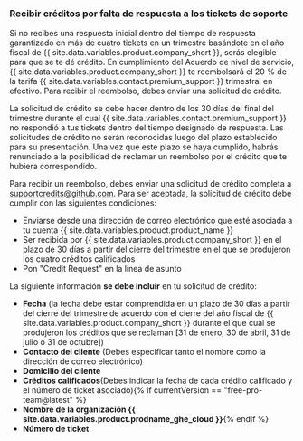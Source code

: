 
### Recibir créditos por falta de respuesta a los tickets de soporte

Si no recibes una respuesta inicial dentro del tiempo de respuesta garantizado en más de cuatro tickets en un trimestre basándote en el año fiscal de {{ site.data.variables.product.company_short }}, serás elegible para que se te dé crédito. En cumplimiento del Acuerdo de nivel de servicio, {{ site.data.variables.product.company_short }} te reembolsará el 20 % de la tarifa {{ site.data.variables.contact.premium_support }} trimestral en efectivo. Para recibir el reembolso, debes enviar una solicitud de crédito.

La solicitud de crédito se debe hacer dentro de los 30 días del final del trimestre durante el cual {{ site.data.variables.contact.premium_support }} no respondió a tus tickets dentro del tiempo designado de respuesta. Las solicitudes de crédito no serán reconocidas luego del plazo establecido para su presentación. Una vez que este plazo se haya cumplido, habrás renunciado a la posibilidad de reclamar un reembolso por el crédito que te hubiera correspondido.

Para recibir un reembolso, debes enviar una solicitud de crédito completa a <supportcredits@github.com>. Para ser aceptada, la solicitud de crédito debe cumplir con las siguientes condiciones:
- Enviarse desde una dirección de correo electrónico que esté asociada a tu cuenta {{ site.data.variables.product.product_name  }}
- Ser recibida por {{ site.data.variables.product.company_short }} en el plazo de 30 días a partir del cierre del trimestre en el que se produjeron los cuatro créditos calificados
- Pon "Credit Request" en la línea de asunto

La siguiente información **se debe incluir** en tu solicitud de crédito:
- **Fecha** (la fecha debe estar comprendida en un plazo de 30 días a partir del cierre del trimestre de acuerdo con el cierre del año fiscal de {{ site.data.variables.product.company_short }} durante el que cual se produjeron los créditos que se reclaman [31 de enero, 30 de abril, 31 de julio o 31 de octubre])
- **Contacto del cliente** (Debes especificar tanto el nombre como la dirección de correo electrónico)
- **Domicilio del cliente**
- **Créditos calificados**(Debes indicar la fecha de cada crédito calificado y el número de ticket asociado){% if currentVersion == "free-pro-team@latest" %}
- **Nombre de la organización {{ site.data.variables.product.prodname_ghe_cloud }}**{% endif %}
- **Número de ticket**
